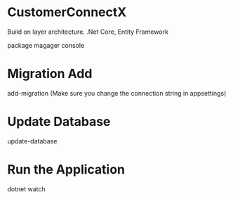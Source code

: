 # CustomerConnectX
Build on layer architecture.
.Net Core, Entity Framework

package magager console

# Migration Add
add-migration (Make sure you change the connection string in appsettings)

# Update Database
update-database

# Run the Application
dotnet watch
